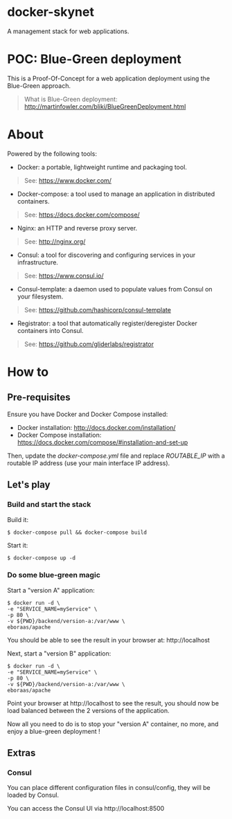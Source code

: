 # docker-skynet

A management stack for web applications.

# POC: Blue-Green deployment

This is a Proof-Of-Concept for a web application deployment using the Blue-Green approach.

> What is Blue-Green deployment: http://martinfowler.com/bliki/BlueGreenDeployment.html

# About

Powered by the following tools:

* Docker: a portable, lightweight runtime and packaging tool.
> See: https://www.docker.com/

* Docker-compose: a tool used to manage an application in distributed containers.
> See: https://docs.docker.com/compose/

* Nginx: an HTTP and reverse proxy server.
> See: http://nginx.org/

* Consul: a tool for discovering and configuring services in your infrastructure.
> See: https://www.consul.io/

* Consul-template: a daemon used to populate values from Consul on your filesystem.
> See: https://github.com/hashicorp/consul-template

* Registrator: a tool that automatically register/deregister Docker containers into Consul.
> See: https://github.com/gliderlabs/registrator

# How to

## Pre-requisites

Ensure you have Docker and Docker Compose installed:

* Docker installation: http://docs.docker.com/installation/
* Docker Compose installation: https://docs.docker.com/compose/#installation-and-set-up 

Then, update the *docker-compose.yml* file and replace *ROUTABLE_IP* with a routable IP address (use your main interface IP address).

## Let's play

### Build and start the stack

Build it:

````
$ docker-compose pull && docker-compose build
````

Start it:

````
$ docker-compose up -d
````

### Do some blue-green magic

Start a "version A" application:

````
$ docker run -d \
-e "SERVICE_NAME=myService" \
-p 80 \
-v ${PWD}/backend/version-a:/var/www \
eboraas/apache
````

You should be able to see the result in your browser at: http://localhost

Next, start a "version B" application:

````
$ docker run -d \
-e "SERVICE_NAME=myService" \
-p 80 \
-v ${PWD}/backend/version-a:/var/www \
eboraas/apache
````

Point your browser at http://localhost to see the result, you should now be load balanced between the 2 versions of the application.

Now all you need to do is to stop your "version A" container, no more, and enjoy a blue-green deployment !

## Extras

### Consul

You can place different configuration files in consul/config, they will be loaded by Consul.

You can access the Consul UI via http://localhost:8500
